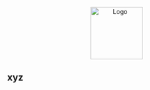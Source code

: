 <p align="center">
  <img src="./assets/farmassure-logo.svg" alt=" Logo" width="120"/>
</p>

## xyz
